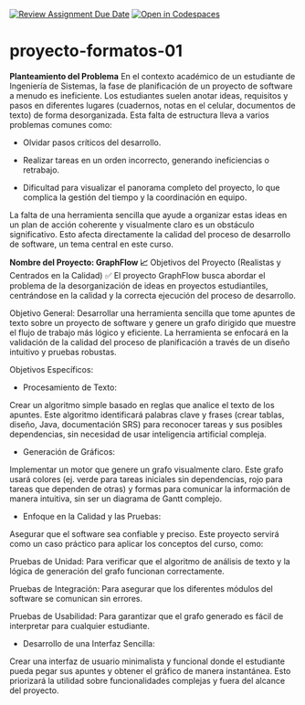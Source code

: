 [![Review Assignment Due Date](https://classroom.github.com/assets/deadline-readme-button-22041afd0340ce965d47ae6ef1cefeee28c7c493a6346c4f15d667ab976d596c.svg)](https://classroom.github.com/a/MY42XFMk)
[![Open in Codespaces](https://classroom.github.com/assets/launch-codespace-2972f46106e565e64193e422d61a12cf1da4916b45550586e14ef0a7c637dd04.svg)](https://classroom.github.com/open-in-codespaces?assignment_repo_id=20055762)
# proyecto-formatos-01

**Planteamiento del Problema**
En el contexto académico de un estudiante de Ingeniería de Sistemas, la fase de planificación de un proyecto de software a menudo es ineficiente. Los estudiantes suelen anotar ideas, requisitos y pasos en diferentes lugares (cuadernos, notas en el celular, documentos de texto) de forma desorganizada. Esta falta de estructura lleva a varios problemas comunes como:

- Olvidar pasos críticos del desarrollo.

- Realizar tareas en un orden incorrecto, generando ineficiencias o retrabajo.

- Dificultad para visualizar el panorama completo del proyecto, lo que complica la gestión del tiempo y la coordinación en equipo.

La falta de una herramienta sencilla que ayude a organizar estas ideas en un plan de acción coherente y visualmente claro es un obstáculo significativo. Esto afecta directamente la calidad del proceso de desarrollo de software, un tema central en este curso.


**Nombre del Proyecto: GraphFlow 📈**
Objetivos del Proyecto (Realistas y Centrados en la Calidad) ✅
El proyecto GraphFlow busca abordar el problema de la desorganización de ideas en proyectos estudiantiles, centrándose en la calidad y la correcta ejecución del proceso de desarrollo.

Objetivo General:
Desarrollar una herramienta sencilla que tome apuntes de texto sobre un proyecto de software y genere un grafo dirigido que muestre el flujo de trabajo más lógico y eficiente. La herramienta se enfocará en la validación de la calidad del proceso de planificación a través de un diseño intuitivo y pruebas robustas.

Objetivos Específicos:
- Procesamiento de Texto:

Crear un algoritmo simple basado en reglas que analice el texto de los apuntes. Este algoritmo identificará palabras clave y frases (crear tablas, diseño, Java, documentación SRS) para reconocer tareas y sus posibles dependencias, sin necesidad de usar inteligencia artificial compleja.

- Generación de Gráficos:

Implementar un motor que genere un grafo visualmente claro. Este grafo usará colores (ej. verde para tareas iniciales sin dependencias, rojo para tareas que dependen de otras) y formas para comunicar la información de manera intuitiva, sin ser un diagrama de Gantt complejo.

- Enfoque en la Calidad y las Pruebas:

Asegurar que el software sea confiable y preciso. Este proyecto servirá como un caso práctico para aplicar los conceptos del curso, como:

Pruebas de Unidad: Para verificar que el algoritmo de análisis de texto y la lógica de generación del grafo funcionan correctamente.

Pruebas de Integración: Para asegurar que los diferentes módulos del software se comunican sin errores.

Pruebas de Usabilidad: Para garantizar que el grafo generado es fácil de interpretar para cualquier estudiante.

- Desarrollo de una Interfaz Sencilla:

Crear una interfaz de usuario minimalista y funcional donde el estudiante pueda pegar sus apuntes y obtener el gráfico de manera instantánea. Esto priorizará la utilidad sobre funcionalidades complejas y fuera del alcance del proyecto.
